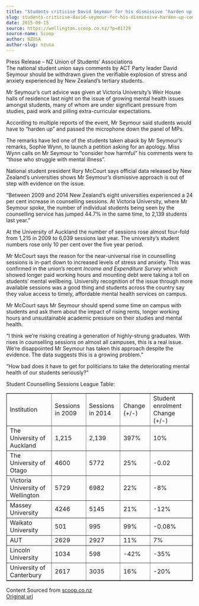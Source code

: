 ```yaml
---
title: "Students criticise David Seymour for his dismissive ‘harden up’ comments"
slug: students-criticise-david-seymour-for-his-dismissive-harden-up-comments
date: 2015-09-15
source: https://wellington.scoop.co.nz/?p=81729
source-name: Scoop
author: NZUSA
author-slug: nzusa
---
```

<p>Press Release – NZ Union of Students’ Associations<br>
The national student union says comments by ACT Party leader David Seymour should be withdrawn given the verifiable explosion of stress and anxiety experienced by New Zealand’s tertiary students. <span id="more-81729"></span></p>

<p>Mr Seymour’s curt advice was given at Victoria University’s Weir House halls of residence last night on the issue of growing mental health issues amongst students, many of whom are under significant pressure from studies, paid work and pilling extra-curricular expectations.</p>

<p>According to multiple reports of the event, Mr Seymour said students would have to “harden up” and passed the microphone down the panel of MPs.</p>

<p>The remarks have led one of the students taken aback by Mr Seymour’s remarks, Sophie Wynn, to launch a petition asking for an apology. Miss Wynn calls on Mr Seymour to “consider how harmful” his comments were to “those who struggle with mental illness”.</p>

<p>National student president Rory McCourt says official data released by New Zealand’s universities shows Mr Seymour’s dismissive approach is out of step with evidence on the issue.</p>

<p>“Between 2009 and 2014 New Zealand’s eight universities experienced a 24 per cent increase in counselling sessions. At Victoria University, where Mr Seymour spoke, the number of individual students being seen by the counselling service has jumped 44.7% in the same time, to 2,139 students last year.”</p>

<p>At the University of Auckland the number of sessions rose almost four-fold from 1,215 in 2009 to 6,039 sessions last year. The university’s student numbers rose only 10 per cent over the five year period.</p>

<p>Mr McCourt says the reason for the near-universal rise in counselling sessions is in-part down to increased levels of stress and anxiety. This was confirmed in the union’s recent <i>Income and Expenditure Survey</i> which showed longer paid working hours and mounting debt were taking a toll on students’ mental wellbeing. University recognition of the issue through more available sessions was a good thing and students across the country say they value access to timely, affordable mental health services on campus.</p>

<p>Mr McCourt says Mr Seymour should spend some time on campus with students and ask them about the impact of rising rents, longer working hours and unsustainable academic pressure on their studies and mental health.</p>

<p>“I think we’re risking creating a generation of highly-strung graduates. With rises in counselling sessions on almost all campuses, this is a real issue. We’re disappointed Mr Seymour has taken this approach despite the evidence. The data suggests this is a growing problem.”</p>

<p>“How bad does it have to get for politicians to take the deteriorating mental health of our students seriously?”</p>

<p>Student Counselling Sessions League Table:<br><p><table border="1">
<tbody><tr>
<td>Institution</td>
<td>Sessions in 2009</td>
<td>Sessions in 2014</td>
<td>Change (+/-)
</td>
<td>Student enrolment Change (+/-)</td>
</tr>
<tr>
<td>The University of Auckland</td>
<td>1,215</td>
<td>2,139</td>
<td>397%</td>
<td>10%</td>
</tr>
<tr>
<td>The University of Otago</td>
<td>4600</td>
<td>5772</td>
<td>25%</td>
<td>-0.02</td>
</tr>
<tr>
<td>Victoria University of Wellington</td>
<td>5729</td>
<td>6982</td>
<td>22%</td>
<td>-8%</td>
</tr>
<tr>
<td>Massey University</td>
<td>4246</td>
<td>5145</td>
<td>21%</td>
<td>-12%</td>
</tr>
<tr>
<td>Waikato University</td>
<td>501</td>
<td>995</td>
<td>99%</td>
<td>-0.08%</td>
</tr>
<tr>
<td>AUT</td>
<td>2629</td>
<td>2927</td>
<td>11%</td>
<td>7%</td>
</tr>
<tr>
<td>Lincoln University</td>
<td>1034</td>
<td>598</td>
<td>-42%</td>
<td>-35%</td>
</tr>
<tr>
<td>University of Canterbury</td>
<td>2617</td>
<td>3035</td>
<td>16%</td>
<td>-20%</td>
</tr>
</tbody></table>
<p>Content Sourced from <a href="http://www.scoop.co.nz/">scoop.co.nz</a><br>
<a href="http://www.scoop.co.nz/stories/ED201509/S00091.htm">Original url</a></p>